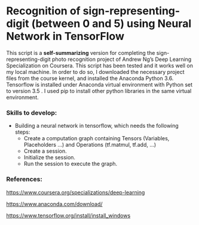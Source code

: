 # Recognition of sign-representing-digit (between 0 and 5) using Neural Network in TensorFlow
This script is a **self-summarizing** version for completing the sign-representing-digit photo recognition project of Andrew Ng’s Deep Learning Specialization on Coursera. This script has been tested and it works well on my local machine. In order to do so, I downloaded the necessary project files from the course kernel, and installed the Anaconda Python 3.6. Tensorflow is installed under Anaconda virtual environment with Python set to version 3.5 . I used pip to install other python libraries in the same virtual environment. 

### Skills to develop:
* Building a neural network in tensorflow, which needs the following steps:
  * Create a computation graph containing Tensors (Variables, Placeholders ...) and Operations (tf.matmul, tf.add, ...)
  * Create a session.
  * Initialize the session.
  * Run the session to execute the graph.
  
### References:
https://www.coursera.org/specializations/deep-learning

https://www.anaconda.com/download/

https://www.tensorflow.org/install/install_windows 
